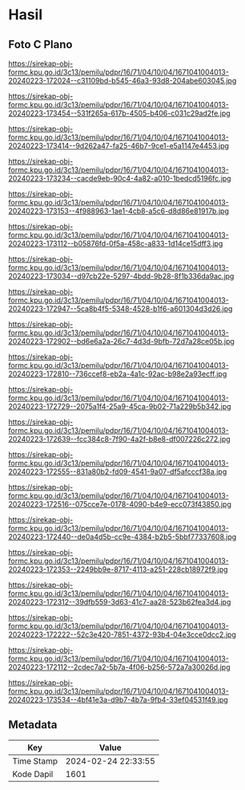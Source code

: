 # Hasil

## Foto C Plano

https://sirekap-obj-formc.kpu.go.id/3c13/pemilu/pdpr/16/71/04/10/04/1671041004013-20240223-172024--c31109bd-b545-46a3-93d8-204abe603045.jpg

https://sirekap-obj-formc.kpu.go.id/3c13/pemilu/pdpr/16/71/04/10/04/1671041004013-20240223-173454--531f265a-617b-4505-b406-c031c29ad2fe.jpg

https://sirekap-obj-formc.kpu.go.id/3c13/pemilu/pdpr/16/71/04/10/04/1671041004013-20240223-173414--9d262a47-fa25-46b7-9ce1-e5a1147e4453.jpg

https://sirekap-obj-formc.kpu.go.id/3c13/pemilu/pdpr/16/71/04/10/04/1671041004013-20240223-173234--cacde9eb-90c4-4a82-a010-1bedcd5196fc.jpg

https://sirekap-obj-formc.kpu.go.id/3c13/pemilu/pdpr/16/71/04/10/04/1671041004013-20240223-173153--4f988963-1ae1-4cb8-a5c6-d8d86e81917b.jpg

https://sirekap-obj-formc.kpu.go.id/3c13/pemilu/pdpr/16/71/04/10/04/1671041004013-20240223-173112--b05876fd-0f5a-458c-a833-1d14ce15dff3.jpg

https://sirekap-obj-formc.kpu.go.id/3c13/pemilu/pdpr/16/71/04/10/04/1671041004013-20240223-173034--d97cb22e-5297-4bdd-9b28-8f1b336da9ac.jpg

https://sirekap-obj-formc.kpu.go.id/3c13/pemilu/pdpr/16/71/04/10/04/1671041004013-20240223-172947--5ca8b4f5-5348-4528-b1f6-a601304d3d26.jpg

https://sirekap-obj-formc.kpu.go.id/3c13/pemilu/pdpr/16/71/04/10/04/1671041004013-20240223-172902--bd6e6a2a-26c7-4d3d-9bfb-72d7a28ce05b.jpg

https://sirekap-obj-formc.kpu.go.id/3c13/pemilu/pdpr/16/71/04/10/04/1671041004013-20240223-172810--736ccef8-eb2a-4a1c-92ac-b98e2a93ecff.jpg

https://sirekap-obj-formc.kpu.go.id/3c13/pemilu/pdpr/16/71/04/10/04/1671041004013-20240223-172729--2075a1f4-25a9-45ca-9b02-71a229b5b342.jpg

https://sirekap-obj-formc.kpu.go.id/3c13/pemilu/pdpr/16/71/04/10/04/1671041004013-20240223-172639--fcc384c8-7f90-4a2f-b8e8-df007226c272.jpg

https://sirekap-obj-formc.kpu.go.id/3c13/pemilu/pdpr/16/71/04/10/04/1671041004013-20240223-172555--831a80b2-fd09-4541-9a07-df5afcccf38a.jpg

https://sirekap-obj-formc.kpu.go.id/3c13/pemilu/pdpr/16/71/04/10/04/1671041004013-20240223-172516--075cce7e-0178-4090-b4e9-ecc073f43850.jpg

https://sirekap-obj-formc.kpu.go.id/3c13/pemilu/pdpr/16/71/04/10/04/1671041004013-20240223-172440--de0a4d5b-cc9e-4384-b2b5-5bbf77337608.jpg

https://sirekap-obj-formc.kpu.go.id/3c13/pemilu/pdpr/16/71/04/10/04/1671041004013-20240223-172353--2249bb9e-8717-4113-a251-228cb18972f9.jpg

https://sirekap-obj-formc.kpu.go.id/3c13/pemilu/pdpr/16/71/04/10/04/1671041004013-20240223-172312--39dfb559-3d63-41c7-aa28-523b62fea3d4.jpg

https://sirekap-obj-formc.kpu.go.id/3c13/pemilu/pdpr/16/71/04/10/04/1671041004013-20240223-172222--52c3e420-7851-4372-93b4-04e3cce0dcc2.jpg

https://sirekap-obj-formc.kpu.go.id/3c13/pemilu/pdpr/16/71/04/10/04/1671041004013-20240223-172112--2cdec7a2-5b7a-4f06-b256-572a7a30026d.jpg

https://sirekap-obj-formc.kpu.go.id/3c13/pemilu/pdpr/16/71/04/10/04/1671041004013-20240223-173534--4bf41e3a-d9b7-4b7a-9fb4-33ef04531f49.jpg


## Metadata

| Key        | Value               |
| ---------- | ------------------- |
| Time Stamp | 2024-02-24 22:33:55 |
| Kode Dapil | 1601                |



